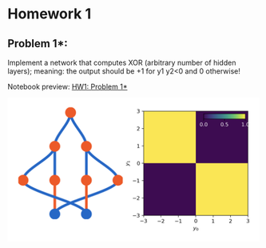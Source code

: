 # Homework 1

## Problem 1*:

Implement a network that computes XOR (arbitrary number of hidden layers); meaning: the output should be +1 for y1 y2<0 and 0 otherwise!



Notebook preview:
[HW1: Problem 1*](https://nbviewer.jupyter.org/github/mahdiaslanimk/ML-for-Physicists-Homeworks/blob/main/Homework%201/problem%201/HW1_Problem_1.ipynb)



<img src="./figs/HW1_problem_1.png" alt="Homework 1 problem 1"/>